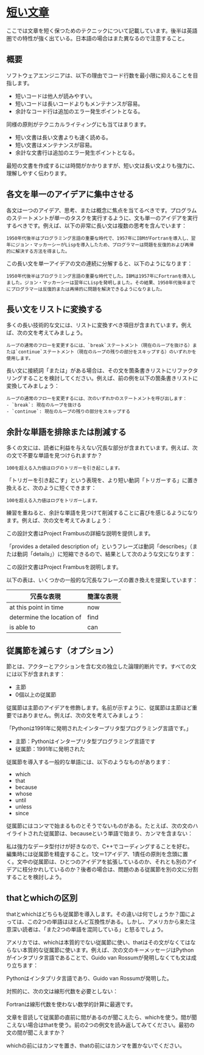 # <a href="https://developers.google.com/tech-writing/one/short-sentences">短い文章</a>
ここでは文章を短く保つためのテクニックについて記載しています。後半は英語圏での特性が強く出ている。日本語の場合はまた異なるので注意すること。

## 概要
ソフトウェアエンジニアは、以下の理由でコード行数を最小限に抑えることを目指します。

- 短いコードは他人が読みやすい。
- 短いコードは長いコードよりもメンテナンスが容易。
- 余計なコード行は追加のエラー発生ポイントとなる。

同様の原則がテクニカルライティングにも当てはまります。

- 短い文書は長い文書よりも速く読める。
- 短い文書はメンテナンスが容易。
- 余計な文書行は追加のエラー発生ポイントとなる。

最短の文書を作成するには時間がかかりますが、短い文は長い文よりも強力に、理解しやすく伝わります。

## 各文を単一のアイデアに集中させる
各文は一つのアイデア、思考、または概念に焦点を当てるべきです。プログラムのステートメントが単一のタスクを実行するように、文も単一のアイデアを実行するべきです。例えば、以下の非常に長い文は複数の思考を含んでいます：

```
1950年代後半はプログラミング言語の重要な時代で、1957年にIBMがFortranを導入し、翌年にジョン・マッカーシーがLispを導入したため、プログラマーは問題を反復的および再帰的に解決する方法を得ました。
```

この長い文を単一アイデアの文の連続に分解すると、以下のようになります：

```
1950年代後半はプログラミング言語の重要な時代でした。IBMは1957年にFortranを導入しました。ジョン・マッカーシーは翌年にLispを発明しました。その結果、1950年代後半までにプログラマーは反復的または再帰的に問題を解決できるようになりました。
```

## 長い文をリストに変換する
多くの長い技術的な文には、リストに変換すべき項目が含まれています。例えば、次の文を考えてみましょう。

```
ループの通常のフローを変更するには、`break`ステートメント（現在のループを抜ける）または`continue`ステートメント（現在のループの残りの部分をスキップする）のいずれかを使用します。
```

長い文に接続詞「または」がある場合は、その文を箇条書きリストにリファクタリングすることを検討してください。例えば、前の例を以下の箇条書きリストに変換してみましょう：

```
ループの通常のフローを変更するには、次のいずれかのステートメントを呼び出します：
- `break`: 現在のループを抜ける
- `continue`: 現在のループの残りの部分をスキップする
```

## 余計な単語を排除または削減する
多くの文には、読者に利益を与えない冗長な部分が含まれています。例えば、次の文で不要な単語を見つけられますか？

```
100を超える入力値はログのトリガーを引き起こします。
```

「トリガーを引き起こす」という表現を、より短い動詞「トリガーする」に置き換えると、次のように短くできます：

```
100を超える入力値はログをトリガーします。
```

練習を重ねると、余計な単語を見つけて削減することに喜びを感じるようになります。例えば、次の文を考えてみましょう：

この設計文書はProject Frambusの詳細な説明を提供します。

「provides a detailed description of」というフレーズは動詞「describes」（または動詞「details」）に短縮できるので、結果として次のような文になります：

この設計文書はProject Frambusを説明します。

以下の表は、いくつかの一般的な冗長なフレーズの置き換えを提案しています：

| 冗長な表現 | 簡潔な表現 |
| --- | --- |
| at this point in time | now |
| determine the location of | find |
| is able to | can |

## 従属節を減らす（オプション）
節とは、アクターとアクションを含む文の独立した論理的断片です。すべての文には以下が含まれます：

- 主節
- 0個以上の従属節

従属節は主節のアイデアを修飾します。名前が示すように、従属節は主節ほど重要ではありません。例えば、次の文を考えてみましょう：

「Pythonは1991年に発明されたインタープリタ型プログラミング言語です。」

- 主節：Pythonはインタープリタ型プログラミング言語です
- 従属節：1991年に発明された

従属節を導入する一般的な単語には、以下のようなものがあります：

- which
- that
- because
- whose
- until
- unless
- since

従属節にはコンマで始まるものとそうでないものがある。たとえば、次の文のハイライトされた従属節は、becauseという単語で始まり、カンマを含まない：

私は強力なデータ型付けが好きなので、C++でコーディングすることを好む。
編集時には従属節を精査すること。1文＝1アイデア、1責任の原則を念頭に置く。文中の従属節は、ひとつのアイデアを拡張しているのか、それとも別のアイデアに枝分かれしているのか？後者の場合は、問題のある従属節を別の文に分割することを検討しよう。

## thatとwhichの区別
thatとwhichはどちらも従属節を導入します。その違いは何でしょうか？国によっては、この2つの単語はほとんど互換性がある。しかし、アメリカから来た注意深い読者は、「また2つの単語を混同している」と怒るでしょう。

アメリカでは、whichは本質的でない従属節に使い、thatはその文がなくてはならない本質的な従属節に使います。例えば、次の文のキーメッセージはPythonがインタプリタ言語であることで、Guido van Rossumが発明しなくても文は成り立ちます：

Pythonはインタプリタ言語であり、Guido van Rossumが発明した。

対照的に、次の文は線形代数を必要としない：

Fortranは線形代数を使わない数学的計算に最適です。

文章を音読して従属節の直前に間があるのが聞こえたら、whichを使う。間が聞こえない場合はthatを使う。前の2つの例文を読み返してみてください。最初の文の間が聞こえますか？

whichの前にはカンマを置き、thatの前にはカンマを置かないでください。
